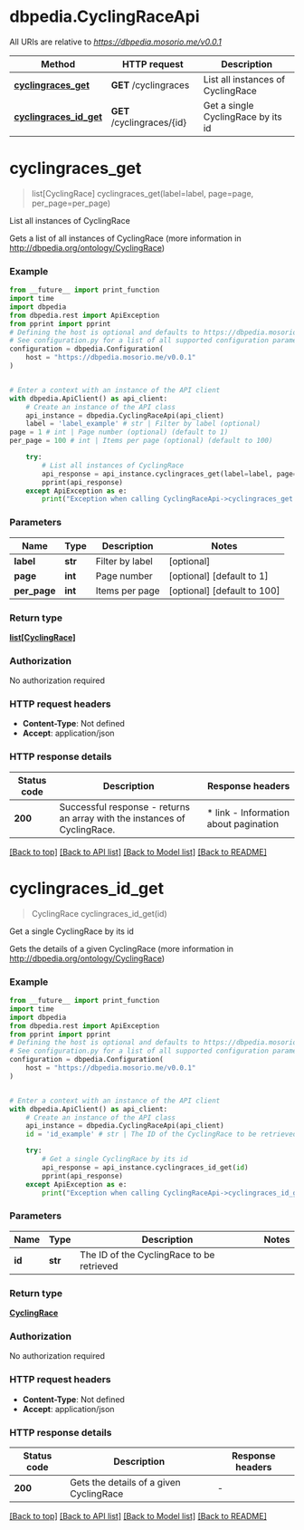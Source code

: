 # dbpedia.CyclingRaceApi

All URIs are relative to *https://dbpedia.mosorio.me/v0.0.1*

Method | HTTP request | Description
------------- | ------------- | -------------
[**cyclingraces_get**](CyclingRaceApi.md#cyclingraces_get) | **GET** /cyclingraces | List all instances of CyclingRace
[**cyclingraces_id_get**](CyclingRaceApi.md#cyclingraces_id_get) | **GET** /cyclingraces/{id} | Get a single CyclingRace by its id


# **cyclingraces_get**
> list[CyclingRace] cyclingraces_get(label=label, page=page, per_page=per_page)

List all instances of CyclingRace

Gets a list of all instances of CyclingRace (more information in http://dbpedia.org/ontology/CyclingRace)

### Example

```python
from __future__ import print_function
import time
import dbpedia
from dbpedia.rest import ApiException
from pprint import pprint
# Defining the host is optional and defaults to https://dbpedia.mosorio.me/v0.0.1
# See configuration.py for a list of all supported configuration parameters.
configuration = dbpedia.Configuration(
    host = "https://dbpedia.mosorio.me/v0.0.1"
)


# Enter a context with an instance of the API client
with dbpedia.ApiClient() as api_client:
    # Create an instance of the API class
    api_instance = dbpedia.CyclingRaceApi(api_client)
    label = 'label_example' # str | Filter by label (optional)
page = 1 # int | Page number (optional) (default to 1)
per_page = 100 # int | Items per page (optional) (default to 100)

    try:
        # List all instances of CyclingRace
        api_response = api_instance.cyclingraces_get(label=label, page=page, per_page=per_page)
        pprint(api_response)
    except ApiException as e:
        print("Exception when calling CyclingRaceApi->cyclingraces_get: %s\n" % e)
```

### Parameters

Name | Type | Description  | Notes
------------- | ------------- | ------------- | -------------
 **label** | **str**| Filter by label | [optional] 
 **page** | **int**| Page number | [optional] [default to 1]
 **per_page** | **int**| Items per page | [optional] [default to 100]

### Return type

[**list[CyclingRace]**](CyclingRace.md)

### Authorization

No authorization required

### HTTP request headers

 - **Content-Type**: Not defined
 - **Accept**: application/json

### HTTP response details
| Status code | Description | Response headers |
|-------------|-------------|------------------|
**200** | Successful response - returns an array with the instances of CyclingRace. |  * link - Information about pagination <br>  |

[[Back to top]](#) [[Back to API list]](../README.md#documentation-for-api-endpoints) [[Back to Model list]](../README.md#documentation-for-models) [[Back to README]](../README.md)

# **cyclingraces_id_get**
> CyclingRace cyclingraces_id_get(id)

Get a single CyclingRace by its id

Gets the details of a given CyclingRace (more information in http://dbpedia.org/ontology/CyclingRace)

### Example

```python
from __future__ import print_function
import time
import dbpedia
from dbpedia.rest import ApiException
from pprint import pprint
# Defining the host is optional and defaults to https://dbpedia.mosorio.me/v0.0.1
# See configuration.py for a list of all supported configuration parameters.
configuration = dbpedia.Configuration(
    host = "https://dbpedia.mosorio.me/v0.0.1"
)


# Enter a context with an instance of the API client
with dbpedia.ApiClient() as api_client:
    # Create an instance of the API class
    api_instance = dbpedia.CyclingRaceApi(api_client)
    id = 'id_example' # str | The ID of the CyclingRace to be retrieved

    try:
        # Get a single CyclingRace by its id
        api_response = api_instance.cyclingraces_id_get(id)
        pprint(api_response)
    except ApiException as e:
        print("Exception when calling CyclingRaceApi->cyclingraces_id_get: %s\n" % e)
```

### Parameters

Name | Type | Description  | Notes
------------- | ------------- | ------------- | -------------
 **id** | **str**| The ID of the CyclingRace to be retrieved | 

### Return type

[**CyclingRace**](CyclingRace.md)

### Authorization

No authorization required

### HTTP request headers

 - **Content-Type**: Not defined
 - **Accept**: application/json

### HTTP response details
| Status code | Description | Response headers |
|-------------|-------------|------------------|
**200** | Gets the details of a given CyclingRace |  -  |

[[Back to top]](#) [[Back to API list]](../README.md#documentation-for-api-endpoints) [[Back to Model list]](../README.md#documentation-for-models) [[Back to README]](../README.md)

